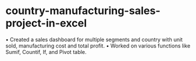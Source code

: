 # country-manufacturing-sales-project-in-excel
•	Created a sales dashboard for multiple segments and country with unit sold, manufacturing cost and total profit.
•	Worked on various functions like Sumif, Countif, If, and Pivot table.

